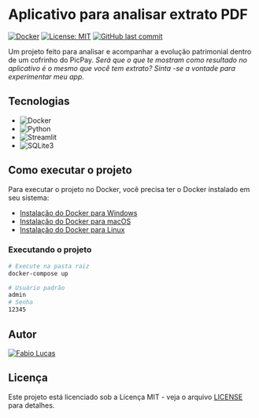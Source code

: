# Aplicativo para analisar extrato PDF

[![Docker](https://img.shields.io/badge/Docker-latest-blue.svg)](https://www.docker.com/)
[![License: MIT](https://img.shields.io/badge/License-MIT-yellow.svg)](https://opensource.org/licenses/MIT)
[![GitHub last commit](https://img.shields.io/github/last-commit/fabiolucasz/Lanchonete-App.svg)](https://github.com/fabiolucasz/Lanchonete-App/commits/master)

Um projeto feito para analisar e acompanhar a evolução patrimonial dentro de um cofrinho do PicPay.
*Será que o que te mostram como resultado no aplicativo é o mesmo que você tem extrato? Sinta -se a vontade para experimentar meu app.*



## Tecnologias

- ![Docker](https://img.shields.io/badge/docker-%230db7ed.svg?style=for-the-badge&logo=docker&logoColor=white)
- ![Python](https://img.shields.io/badge/python-3670A0?style=for-the-badge&logo=python&logoColor=ffdd54)
- ![Streamlit](https://img.shields.io/badge/Streamlit-000000?style=for-the-badge&logo=streamlit)
- ![SQLite3](https://img.shields.io/badge/sqlite-000000?style=for-the-badge&logo=sqlite&logoColor=white)

## Como executar o projeto

Para executar o projeto no Docker, você precisa ter o Docker instalado em seu sistema:

- [Instalação do Docker para Windows](https://docs.docker.com/desktop/install/windows-install/)
- [Instalação do Docker para macOS](https://docs.docker.com/desktop/install/mac-install/)
- [Instalação do Docker para Linux](https://docs.docker.com/engine/install/)


### Executando o projeto


```bash
# Execute na pasta raiz
docker-compose up 
```

```sh
# Usuário padrão
admin
# Senha
12345
```

## Autor

[![Fabio Lucas](https://img.shields.io/badge/Fabio%20Lucas-GitHub-black.svg)](https://github.com/fabiolucasz/)

## Licença

Este projeto está licenciado sob a Licença MIT - veja o arquivo [LICENSE](LICENSE) para detalhes.

